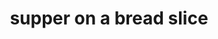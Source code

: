 ---
id: 593044f844e3ce00113dfb4f
servings:
notes: i used cheddar instead of velveeta. after it was baked i topped it with avocado pico de gallo.
directions:
ingredients:
rating: 4
ease: intermediate
category: main course
href:
totalTime:
cookTime:
prepTime:
title: supper on a bread slice
slug: supper-on-a-bread-slice
---